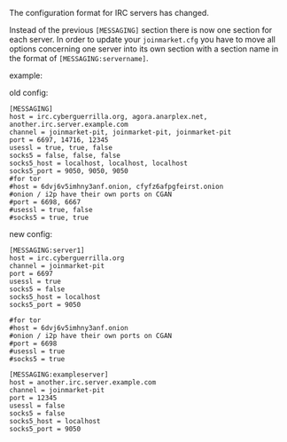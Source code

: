 The configuration format for IRC servers has changed.

Instead of the previous `[MESSAGING]` section there is now one section
for each server. In order to update your `joinmarket.cfg` you have to
move all options concerning one server into its own section with a
section name in the format of `[MESSAGING:servername]`.

example:

old config:

    [MESSAGING]
    host = irc.cyberguerrilla.org, agora.anarplex.net, another.irc.server.example.com
    channel = joinmarket-pit, joinmarket-pit, joinmarket-pit
    port = 6697, 14716, 12345
    usessl = true, true, false
    socks5 = false, false, false
    socks5_host = localhost, localhost, localhost
    socks5_port = 9050, 9050, 9050
    #for tor
    #host = 6dvj6v5imhny3anf.onion, cfyfz6afpgfeirst.onion
    #onion / i2p have their own ports on CGAN
    #port = 6698, 6667
    #usessl = true, false
    #socks5 = true, true

new config:

    [MESSAGING:server1]
    host = irc.cyberguerrilla.org
    channel = joinmarket-pit
    port = 6697
    usessl = true
    socks5 = false
    socks5_host = localhost
    socks5_port = 9050

    #for tor
    #host = 6dvj6v5imhny3anf.onion
    #onion / i2p have their own ports on CGAN
    #port = 6698
    #usessl = true
    #socks5 = true

    [MESSAGING:exampleserver]
    host = another.irc.server.example.com
    channel = joinmarket-pit
    port = 12345
    usessl = false
    socks5 = false
    socks5_host = localhost
    socks5_port = 9050
